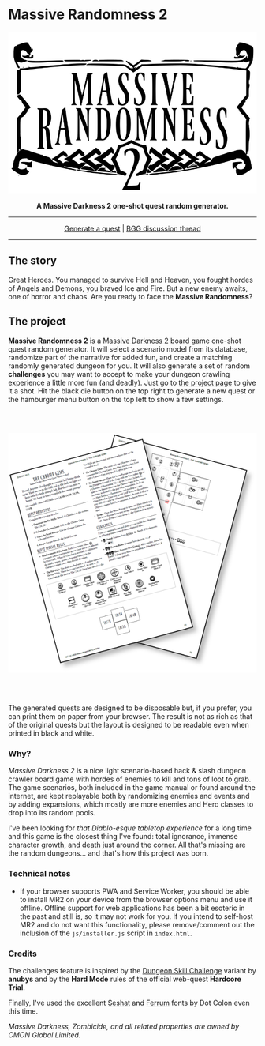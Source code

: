 # Massive Randomness 2

<div align="center"><p><img src="markdown/logo-outline.png"></p></div><div align="center" style="font-weight:bold">A Massive Darkness 2 one-shot quest random generator.</div>

---

<div align="center"><a href="https://www.kesiev.com/massive-randomness-2/">Generate a quest</a> | <a href="https://boardgamegeek.com/thread/3242331/massive-randomness-2-very-beta-one-shot-quest-rand">BGG discussion thread</a></div>

---

## The story

Great Heroes. You managed to survive Hell and Heaven, you fought hordes of Angels and Demons, you braved Ice and Fire. But a new enemy awaits, one of horror and chaos. Are you ready to face the **Massive Randomness**?

## The project

**Massive Randomness 2** is a [Massive Darkness 2](https://boardgamegeek.com/boardgame/315610/massive-darkness-2-hellscape) board game one-shot quest random generator. It will select a scenario model from its database, randomize part of the narrative for added fun, and create a matching randomly generated dungeon for you. It will also generate a set of random **challenges** you may want to accept to make your dungeon crawling experience a little more fun (and deadly). Just go to [the project page](https://www.kesiev.com/massive-randomness-2/) to give it a shot. Hit the black die button on the top right to generate a new quest or the hamburger menu button on the top left to show a few settings.

<div align="center" style="margin:60px 0">
    <p><img src="markdown/print.png"></p>
</div>

The generated quests are designed to be disposable but, if you prefer, you can print them on paper from your browser. The result is not as rich as that of the original quests but the layout is designed to be readable even when printed in black and white.

### Why?

_Massive Darkness 2_ is a nice light scenario-based hack & slash dungeon crawler board game with hordes of enemies to kill and tons of loot to grab. The game scenarios, both included in the game manual or found around the internet, are kept replayable both by randomizing enemies and events and by adding expansions, which mostly are more enemies and Hero classes to drop into its random pools.

I've been looking for _that Diablo-esque tabletop experience_ for a long time and this game is the closest thing I've found: total ignorance, immense character growth, and death just around the corner. All that's missing are the random dungeons... and that's how this project was born.

### Technical notes

 * If your browser supports PWA and Service Worker, you should be able to install MR2 on your device from the browser options menu and use it offline. Offline support for web applications has been a bit esoteric in the past and still is, so it may not work for you. If you intend to self-host MR2 and do not want this functionality, please remove/comment out the inclusion of the `js/installer.js` script in `index.html`.

### Credits

The challenges feature is inspired by the [Dungeon Skill Challenge](https://boardgamegeek.com/filepage/245223/dungeon-skills-challenge) variant by **anubys** and by the **Hard Mode** rules of the official web-quest **Hardcore Trial**.

Finally, I've used the excellent [Seshat](http://dotcolon.net/font/seshat/) and [Ferrum](https://dotcolon.net/font/ferrum) fonts by Dot Colon even this time.

_Massive Darkness, Zombicide, and all related properties are owned by CMON Global Limited._
